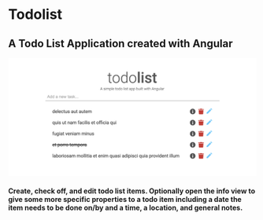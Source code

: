 # Todolist

## A Todo List Application created with Angular

![TodoList](githubAssets/TodoHomeScreenShot.png)

#### Create, check off, and edit todo list items. Optionally open the info view to give some more specific properties to a todo item including a date the item needs to be done on/by and a time, a location, and general notes.
